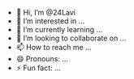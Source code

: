 - 👋 Hi, I’m @24Lavi
- 👀 I’m interested in ...
- 🌱 I’m currently learning ...
- 💞️ I’m looking to collaborate on ...
- 📫 How to reach me ...
- 😄 Pronouns: ...
- ⚡ Fun fact: ...

<!---
24Lavi/24Lavi is a ✨ special ✨ repository because its `README.md` (this file) appears on your GitHub profile.
You can click the Preview link to take a look at your changes.
--->
